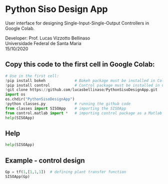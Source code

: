 # Python Siso Design App

User interface for designing Single-Input-Single-Output Controllers in Google Colab.

Developer: Prof. Lucas Vizzotto Bellinaso
<br>Universidade Federal de Santa Maria
<br>15/10/2020

## Copy this code to the first cell in Google Colab:

``` python
# Use in the first cell:
!pip install bokeh             # Bokeh package must be installed in Colab server
!pip install control           # Control package must be installed in Colab server
!git clone https://github.com/lucasbellinaso/PythonSisoDesignApp.git
import os
os.chdir("PythonSisoDesignApp")
!python classes.py             # running the github code
from classes import SISOApp    # importing the SISOApp
from control.matlab import *   # importing control package as a Matlab environment
help(SISOApp)
```


## Help

``` python
help(SISOApp)
```

## Example - control design

``` python
Gp = tf(1,[1,1,1])  # defining plant transfer function
SISOApp(Gp)
```
